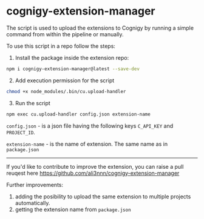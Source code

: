 # cognigy-extension-manager

The script is used to upload the extensions to Cognigy by running a simple command from within the pipeline or manually.

To use this script in a repo follow the steps:

1. Install the package inside the extension repo:
```bash
npm i cognigy-extension-manager@latest --save-dev
```

2. Add execution permission for the script
```bash
chmod +x node_modules/.bin/cu.upload-handler
```

3. Run the script
```bash
npm exec cu.upload-handler config.json extension-name
```

```config.json``` - is a json file having the following keys ```C_API_KEY``` and ```PROJECT_ID```.

```extension-name``` - is the name of extension. The same name as in ```package.json```

---

If you'd like to contribute to improve the extension, you can raise a pull reuqest here https://github.com/ali3nnn/cognigy-extension-manager

Further improvements: 
1. adding the posibility to upload the same extension to multiple projects automatically.
2. getting the extension name from ```package.json```
